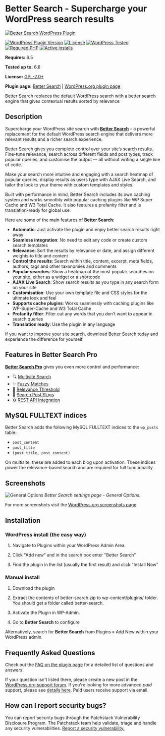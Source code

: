 # Better Search - Supercharge your WordPress search results

[![Better Search WordPress Plugin](https://raw.github.com/ajaydsouza/better-search/master/wporg-assets/banner-1544x500.png)](https://webberzone.com/plugins/better-search/)

[![WordPress Plugin Version](https://img.shields.io/wordpress/plugin/v/better-search.svg?style=flat-square)](https://wordpress.org/plugins/better-search/)
[![License](https://img.shields.io/badge/license-GPL_v2%2B-orange.svg?style=flat-square)](https://opensource.org/licenses/GPL-2.0)
[![WordPress Tested](https://img.shields.io/wordpress/v/better-search.svg?style=flat-square)](https://wordpress.org/plugins/better-search/)
[![Required PHP](https://img.shields.io/wordpress/plugin/required-php/better-search?style=flat-square)](https://wordpress.org/plugins/better-search/)
[![Active installs](https://img.shields.io/wordpress/plugin/installs/better-search?style=flat-square)](https://wordpress.org/plugins/better-search/)

__Requires:__ 6.5

__Tested up to:__ 6.8

__License:__ [GPL-2.0+](https://www.gnu.org/licenses/gpl-2.0.html)

__Plugin page:__ [Better Search](https://webberzone.com/plugins/better-search/) | [WordPress.org plugin page](https://wordpress.org/plugins/better-search/)

Better Search replaces the default WordPress search with a better search engine that gives contextual results sorted by relevance

## Description

Supercharge your WordPress site search with __[Better Search](https://webberzone.com/plugins/better-search/)__ – a powerful replacement for the default WordPress search engine that delivers more relevant results and a richer search experience.

Better Search gives you complete control over your site’s search results. Fine-tune relevance, search across different fields and post types, track popular queries, and customise the output — all without writing a single line of code.

Make your search more intuitive and engaging with a search heatmap of popular queries, display results as users type with AJAX Live Search, and tailor the look to your theme with custom templates and styles.

Built with performance in mind, Better Search includes its own caching system and works smoothly with popular caching plugins like WP Super Cache and W3 Total Cache. It also features a profanity filter and is translation-ready for global use.

Here are some of the main features of __Better Search__:

* __Automatic__: Just activate the plugin and enjoy better search results right away
* __Seamless integration__: No need to edit any code or create custom search templates
* __Relevance__: Sort the results by relevance or date, and assign different weights to title and content
* __Control the results__: Search within title, content, excerpt, meta fields, authors, tags and other taxonomies and comments
* __Popular searches__: Show a heatmap of the most popular searches on your site, either as a widget or a shortcode
* __AJAX Live Search__: Show search results as you type in any search form on your site
* __Customisation__: Use your own template file and CSS styles for the ultimate look and feel
* __Supports cache plugins__: Works seamlessly with caching plugins like WP-Super-Cache and W3 Total Cache
* __Profanity filter__: Filter out any words that you don't want to appear in search queries
* __Translation ready__: Use the plugin in any language

If you want to improve your site search, download Better Search today and experience the difference for yourself.

## Features in Better Search Pro

[__Better Search Pro__](https://webberzone.com/plugins/better-search/pro/) gives you even more control and performance:

* 🔍 [Multisite Search](https://webberzone.com/support/knowledgebase/multisite-search/)
* ✨ [Fuzzy Matches](https://webberzone.com/support/knowledgebase/fuzzy-matches/)
* 🎯 [Relevance Threshold](https://webberzone.com/support/knowledgebase/better-search-settings-search/#minimum-relevance-percentage-pro-only)
* 🔗 [Search Post Slugs](https://webberzone.com/support/knowledgebase/better-search-settings-search/#search-post-slug-pro-only)
* ⚙️ [REST API Integration](https://webberzone.com/support/knowledgebase/better-search-rest-api/)

## MySQL FULLTEXT indices

Better Search adds the following MySQL FULLTEXT indices to the `wp_posts` table:

* `post_content`
* `post_title`
* `(post_title, post_content)`

On multisite, these are added to each blog upon activation. These indices power the relevance-based search and are required for full functionality.

## Screenshots

![General Options](https://raw.github.com/ajaydsouza/better-search/master/wporg-assets/screenshot-1.png)
*Better Search settings page - General Options.*

For more screenshots visit the [WordPress.org screenshots page](https://wordpress.org/plugins/better-search/screenshots/)

## Installation

### WordPress install (the easy way)

1. Navigate to Plugins within your WordPress Admin Area

2. Click "Add new" and in the search box enter "Better Search"

3. Find the plugin in the list (usually the first result) and click "Install Now"

### Manual install

1. Download the plugin

2. Extract the contents of better-search.zip to wp-content/plugins/ folder. You should get a folder called better-search.

3. Activate the Plugin in WP-Admin.

4. Go to __Better Search__ to configure

Alternatively, search for __Better Search__ from Plugins &raquo; Add New within your WordPress admin.

## Frequently Asked Questions

Check out the [FAQ on the plugin page](https://wordpress.org/plugins/better-search/faq/) for a detailed list of questions and answers.

If your question isn't listed there, please create a new post in the [WordPress.org support forum](https://wordpress.org/support/plugin/better-search). If you're looking for more advanced *paid* support, please see [details here](https://webberzone.com/support/). Paid users receive support via email.

## How can I report security bugs?

You can report security bugs through the Patchstack Vulnerability Disclosure Program. The Patchstack team help validate, triage and handle any security vulnerabilities. [Report a security vulnerability.](https://patchstack.com/database/vdp/better-search)
